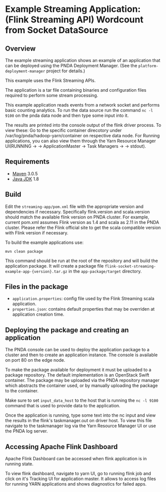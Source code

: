 # Example Streaming Application: (Flink Streaming API) Wordcount from Socket DataSource

## Overview

The example streaming application shows an example of an application that can be deployed using the PNDA Deployment Manager. (See the `platform-deployment-manager` project for details.)

This example uses the Flink Streaming APIs.

The application is a tar file containing binaries and configuration files required to perform some stream processing.

This example application reads events from a network socket and performs basic counting analytics. To run the data source run the command `nc -l 9100` on the pnda data node and then type some input into it.

The results are printed into the console output of the flink driver process. To view these: 
Go to the specific container direcotory under /var/log/pnda/hadoop-yarn/container on respective data node.
For Running applications, you can also view them through the Yarn Resource Manager UI(RUNNING -> <application ID> -> ApplicationMaster -> Task Managers -> <Task Manager> -> stdout).

## Requirements

* [Maven](https://maven.apache.org/docs/3.0.5/release-notes.html) 3.0.5
* [Java JDK](https://docs.oracle.com/javase/8/docs/technotes/guides/install/install_overview.html) 1.8

## Build
Edit the `streaming-app/pom.xml` file with the appropriate version and dependencies if necessary. Specifically flink.version and scala.version should match the available flink version on PNDA cluster. For example, current pom.xml assumes Flink version as 1.4 and scala as 2.11 in the PNDA cluster.
Please refer the Flink official site to get the scala compatible version with Flink version if necessary.


To build the example applications use:

````
mvn clean package
````

This command should be run at the root of the repository and will build the application package. It will create a package file `flink-socket-streaming-example-app-{version}.tar.gz` in the `app-package/target` directory.

## Files in the package

- `application.properties`: config file used by the Flink Streaming scala application.
- `properties.json`: contains default properties that may be overriden at application creation time.

## Deploying the package and creating an application

The PNDA console can be used to deploy the application package to a cluster and then to create an application instance. The console is available on port 80 on the edge node.

To make the package available for deployment it must be uploaded to a package repository. The default implementation is an OpenStack Swift container. The package may be uploaded via the PNDA repository manager which abstracts the container used, or by manually uploading the package to the container.

Make sure to set `input_data_host` to the host that is running the `nc -l 9100` command that is used to provide data to the application.

Once the application is running, type some text into the nc input and view the results in the flink's taskmanager.out on driver host. To view this file navigate to the taskmanager log via the Yarn Resource Manager UI or use the PNDA log server.

## Accessing Apache Flink Dashboard

Apache Flink Dashboard can be accessed when flink application is in running state.

To view flink dashboard, navigate to yarn UI, go to running flink job and click on it's Tracking UI for application master. It allows to access log files for running YARN applications and shows diagnostics for failed apps.


